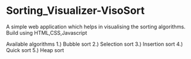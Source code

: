 # Sorting_Visualizer-VisoSort
A simple web application which helps in visualising the sorting algorithms.
Build using HTML,CSS,Javascript

Available algorithms
1.) Bubble sort
2.) Selection sort
3.) Insertion sort
4.) Quick sort
5.) Heap sort

